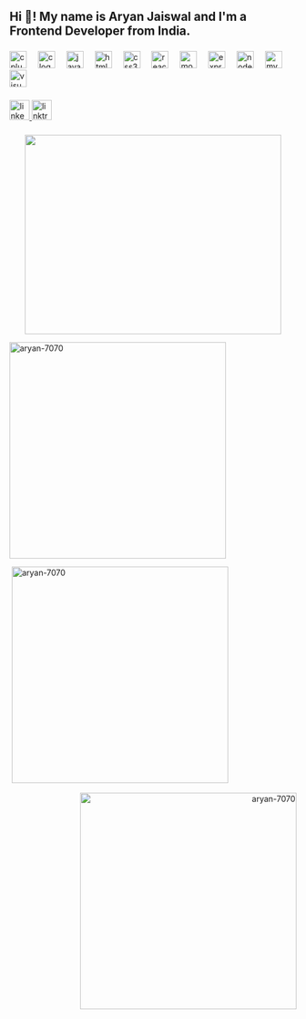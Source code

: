 <h2 align="left">Hi 👋! My name is Aryan Jaiswal and I'm a Frontend Developer from India.</h2>

###

<div align="left">
  <img src="https://cdn.jsdelivr.net/gh/devicons/devicon/icons/cplusplus/cplusplus-original.svg" height="30" alt="cplusplus logo"  />
  <img width="12" />
  <img src="https://cdn.jsdelivr.net/gh/devicons/devicon/icons/c/c-original.svg" height="30" alt="c logo"  />
  <img width="12" />
  <img src="https://cdn.jsdelivr.net/gh/devicons/devicon/icons/javascript/javascript-original.svg" height="30" alt="javascript logo"  />
  <img width="12" />
  <img src="https://cdn.jsdelivr.net/gh/devicons/devicon/icons/html5/html5-original.svg" height="30" alt="html5 logo"  />
  <img width="12" />
  <img src="https://cdn.jsdelivr.net/gh/devicons/devicon/icons/css3/css3-original.svg" height="30" alt="css3 logo"  />
  <img width="12" />
  <img src="https://cdn.jsdelivr.net/gh/devicons/devicon/icons/react/react-original.svg" height="30" alt="react logo"  />
  <img width="12" />
  <img src="https://cdn.jsdelivr.net/gh/devicons/devicon/icons/mongodb/mongodb-original.svg" height="30" alt="mongodb logo"  />
  <img width="12" />
  <img src="https://cdn.jsdelivr.net/gh/devicons/devicon/icons/express/express-original.svg" height="30" alt="express logo"  />
  <img width="12" />
  <img src="https://cdn.jsdelivr.net/gh/devicons/devicon/icons/nodejs/nodejs-original.svg" height="30" alt="nodejs logo"  />
  <img width="12" />
  <img src="https://cdn.jsdelivr.net/gh/devicons/devicon/icons/mysql/mysql-original.svg" height="30" alt="mysql logo"  />
  <img width="12" />
  <img src="https://cdn.jsdelivr.net/gh/devicons/devicon/icons/visualstudio/visualstudio-plain.svg" height="30" alt="visualstudio logo"  />
</div>

###

<div align="left">
  <a href="https://www.linkedin.com/in/aryan7070/" target="_blank">
    <img src="https://img.shields.io/static/v1?message=LinkedIn&logo=linkedin&label=&color=0077B5&logoColor=white&labelColor=&style=for-the-badge" height="35" alt="linkedin logo"  />
  </a>
  <a href="https://linktr.ee/aryan_7070" target="_blank">
    <img src="https://img.shields.io/static/v1?message=Linktree&logo=linktree&label=&color=1de9b6&logoColor=white&labelColor=&style=for-the-badge" height="35" alt="linktree logo"  />
  </a>
</div>

###
<!---
<img align="center" height="350" width ="450" src="https://i.pinimg.com/originals/75/af/80/75af805f72d4dcf7a9e984d7bff32c94.gif"  />

###
<p><img align="left" width="380"  src="https://github-readme-stats.vercel.app/api/top-langs?username=aryan-7070&show_icons=true&locale=en&layout=compact" alt="aryan-7070" /></p>

<p>&nbsp;<img align="left" width="380"  src="https://github-readme-stats.vercel.app/api?username=aryan-7070&show_icons=true&locale=en" alt="aryan-7070" /></p>

<p><img align="right" width="380" src="https://github-readme-streak-stats.herokuapp.com/?user=aryan-7070&" alt="aryan-7070" /></p> -->

<html>
<head>
</head>
<body>
  <div style="display: flex; justify-content: center; align-items: center;">
    <img height="350" width="450" src="https://i.pinimg.com/originals/75/af/80/75af805f72d4dcf7a9e984d7bff32c94.gif" />
  </div>

  <div style="text-align: left;">
    <p><img width="380" src="https://github-readme-stats.vercel.app/api/top-langs?username=aryan-7070&show_icons=true&locale=en&layout=compact" alt="aryan-7070" /></p>
  </div>

  <div style="text-align: left;">
    <p>&nbsp;<img width="380" src="https://github-readme-stats.vercel.app/api?username=aryan-7070&show_icons=true&locale=en" alt="aryan-7070" /></p>
  </div>
  <div  style ="text-align: right;">
    <p ><img width="380" src="https://github-readme-streak-stats.herokuapp.com/?user=aryan-7070&" alt="aryan-7070" /></p>
  </div>
</body>
</html>
 



